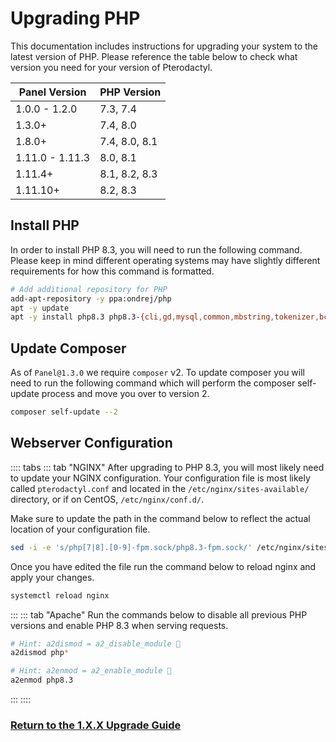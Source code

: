 # Upgrading PHP

This documentation includes instructions for upgrading your system to the latest version of PHP. Please reference the
table below to check what version you need for your version of Pterodactyl.

| Panel Version   | PHP Version   |
| --------------- | ------------- |
| 1.0.0 - 1.2.0   | 7.3, 7.4      |
| 1.3.0+          | 7.4, 8.0      |
| 1.8.0+          | 7.4, 8.0, 8.1 |
| 1.11.0 - 1.11.3 | 8.0, 8.1      |
| 1.11.4+         | 8.1, 8.2, 8.3 |
| 1.11.10+        | 8.2, 8.3      |

## Install PHP

In order to install PHP 8.3, you will need to run the following command. Please keep in mind different operating systems
may have slightly different requirements for how this command is formatted.

```bash
# Add additional repository for PHP
add-apt-repository -y ppa:ondrej/php
apt -y update
apt -y install php8.3 php8.3-{cli,gd,mysql,common,mbstring,tokenizer,bcmath,xml,fpm,curl,zip}
```

## Update Composer

As of `Panel@1.3.0` we require `composer` v2. To update composer you will need to run the following command which will
perform the composer self-update process and move you over to version 2.

```bash
composer self-update --2
```

## Webserver Configuration

:::: tabs
::: tab "NGINX"
After upgrading to PHP 8.3, you will most likely need to update your NGINX configuration. Your configuration file
is most likely called `pterodactyl.conf` and located in the `/etc/nginx/sites-available/` directory, or if on CentOS,
`/etc/nginx/conf.d/`.

Make sure to update the path in the command below to reflect the actual location of your configuration file.

``` bash
sed -i -e 's/php[7|8].[0-9]-fpm.sock/php8.3-fpm.sock/' /etc/nginx/sites-available/pterodactyl.conf
```

Once you have edited the file run the command below to reload nginx and apply your changes.

```bash
systemctl reload nginx
```

:::
::: tab "Apache"
Run the commands below to disable all previous PHP versions and enable PHP 8.3 when serving requests.

``` bash
# Hint: a2dismod = a2_disable_module 🤯
a2dismod php*

# Hint: a2enmod = a2_enable_module 🤯
a2enmod php8.3

```

:::
::::

### [Return to the 1.X.X Upgrade Guide](/panel/1.0/upgrade/1.0.md#fetch-updated-files)
